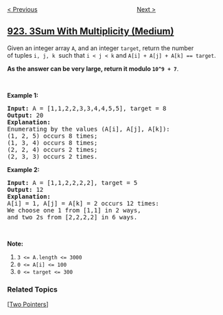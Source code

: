 <!--|This file generated by command(leetcode description); DO NOT EDIT.    |-->
<!--+----------------------------------------------------------------------+-->
<!--|@author    openset <openset.wang@gmail.com>                           |-->
<!--|@link      https://github.com/openset                                 |-->
<!--|@home      https://github.com/openset/leetcode                        |-->
<!--+----------------------------------------------------------------------+-->

[< Previous](https://github.com/openset/leetcode/tree/master/problems/sort-array-by-parity-ii "Sort Array By Parity II")
　　　　　　　　　　　　　　　　
[Next >](https://github.com/openset/leetcode/tree/master/problems/minimize-malware-spread "Minimize Malware Spread")

## [923. 3Sum With Multiplicity (Medium)](https://leetcode.com/problems/3sum-with-multiplicity "三数之和的多种可能")

<p>Given an integer array <code>A</code>, and an integer <code>target</code>, return the number of&nbsp;tuples&nbsp;<code>i, j, k</code>&nbsp; such that <code>i &lt; j &lt; k</code> and&nbsp;<code>A[i] + A[j] + A[k] == target</code>.</p>

<p><strong>As the answer can be very large, return it modulo&nbsp;<code>10^9 + 7</code></strong>.</p>

<p>&nbsp;</p>

<p><strong>Example 1:</strong></p>

<pre>
<strong>Input: </strong>A = <span id="example-input-1-1">[1,1,2,2,3,3,4,4,5,5]</span>, target = <span id="example-input-1-2">8</span>
<strong>Output: </strong><span id="example-output-1">20</span>
<strong>Explanation: </strong>
Enumerating by the values (A[i], A[j], A[k]):
(1, 2, 5) occurs 8 times;
(1, 3, 4) occurs 8 times;
(2, 2, 4) occurs 2 times;
(2, 3, 3) occurs 2 times.
</pre>

<div>
<p><strong>Example 2:</strong></p>

<pre>
<strong>Input: </strong>A = <span id="example-input-2-1">[1,1,2,2,2,2]</span>, target = <span id="example-input-2-2">5</span>
<strong>Output: </strong><span id="example-output-2">12</span>
<strong>Explanation: </strong>
A[i] = 1, A[j] = A[k] = 2 occurs 12 times:
We choose one 1 from [1,1] in 2 ways,
and two 2s from [2,2,2,2] in 6 ways.
</pre>

<p>&nbsp;</p>
</div>

<p><strong>Note:</strong></p>

<ol>
	<li><code>3 &lt;= A.length &lt;= 3000</code></li>
	<li><code>0 &lt;= A[i] &lt;= 100</code></li>
	<li><code>0 &lt;= target &lt;= 300</code></li>
</ol>

### Related Topics
  [[Two Pointers](https://github.com/openset/leetcode/tree/master/tag/two-pointers/README.md)]

